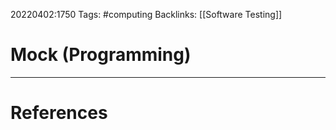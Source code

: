 20220402:1750
Tags: #computing 
Backlinks: [[Software Testing]]
# Mock (Programming)




---
# References